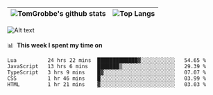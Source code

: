 |![TomGrobbe's github stats](https://github-readme-stats.vercel.app/api?username=egerdnc&count_private=true&show_icons=true&theme=dracula&disable_animations=true&include_all_commits=true)|![Top Langs](https://github-readme-stats.vercel.app/api/top-langs/?username=egerdnc&theme=dracula&langs_count=10&layout=compact)|
|:-:|:-:|

![Alt text](https://spotify-recently-played-readme.vercel.app/api?user=i4a9i8pn8x8vvskq8v52yhckr)
<br>
<br>
📊 &nbsp;**This week I spent my time on**
<!--START_SECTION:waka-->
```text
Lua          24 hrs 22 mins  █████████████▓░░░░░░░░░░░   54.65 % 
JavaScript   13 hrs 6 mins   ███████▒░░░░░░░░░░░░░░░░░   29.39 % 
TypeScript   3 hrs 9 mins    █▓░░░░░░░░░░░░░░░░░░░░░░░   07.07 % 
CSS          1 hr 46 mins    █░░░░░░░░░░░░░░░░░░░░░░░░   03.99 % 
HTML         1 hr 21 mins    ▓░░░░░░░░░░░░░░░░░░░░░░░░   03.03 % 
```
<!--END_SECTION:waka-->
